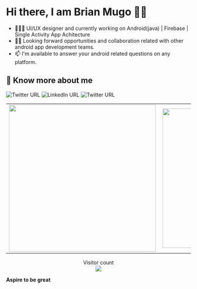 # Hi there, I am Brian Mugo 👋🏾


- 👨🏾‍💻 UI/UX designer and currently working on Android(java) | Firebase | Single Activity App Achitecture
- ✌🏾 Looking forward opportunities and collaboration related with other android app development teams.
- 📫 I'm available to answer your android related questions on any platform.

## 🔗 Know more about me
![Twitter URL](https://img.shields.io/twitter/url?label=Twitter&logo=twitter&logoColor=%23ffffff&style=for-the-badge&url=https%3A%2F%2Ftwitter.com%2FBrianMugo12)
![LinkedIn URL](https://img.shields.io/twitter/url?label=Linkedin&logo=linkedin&style=for-the-badge&url=https%3A%2F%2Fwww.linkedin.com%2Fin%2Fbrian-mugo-a47155164%2F)
![Twitter URL](https://img.shields.io/twitter/url?label=Figma&logo=figma&logoColor=%23fff&style=for-the-badge&url=https%3A%2F%2Fwww.figma.com%2Ffiles%2Fuser%2F890678063322824360)


<center>
  <table>
  <tr>
      <td><img width="400px" align="left" src="https://github-readme-stats.vercel.app/api?username=brayomugo15&count_private=true&show_icons=true&theme=dark&layout=compact" /></td>
      <td><img width="380px" align="left" src="https://github-readme-stats.vercel.app/api/top-langs/?username=brayomugo15&hide=html&layout=compact&theme=dark" /></td>      
  </tr>   
</table>
</center>

<p align="center"> 
  Visitor count<br>
  <img src="https://profile-counter.glitch.me/victorkabata/count.svg" />
</p>

**Aspire to be great**
